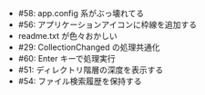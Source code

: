 * #58: app.config 系がぶっ壊れてる
* #56: アプリケーションアイコンに枠線を追加する
* readme.txt が色々おかしい
* #29: CollectionChanged の処理共通化
* #60: Enter キーで処理実行
* #51: ディレクトリ階層の深度を表示する
* #54: ファイル検索履歴を保持する
